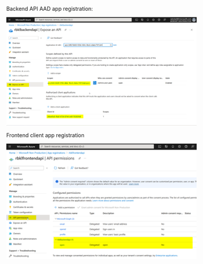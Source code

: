 
Backend API AAD app registration:

![Backend configuration](images/jPzNNoe3wW.png)

Frontend client app registration

![Backend configuration](images/firefox_283crx5p1I.png)